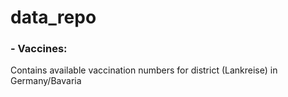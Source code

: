 # data_repo

<h3>- Vaccines:</h3>

<p>Contains available vaccination numbers for district (Lankreise) in Germany/Bavaria</p>
